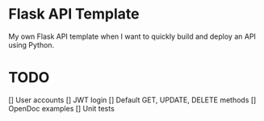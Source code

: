 # Flask API Template

My own Flask API template when I want to quickly build and deploy an API using
Python.

# TODO

[] User accounts
[] JWT login
[] Default GET, UPDATE, DELETE methods
[] OpenDoc examples
[] Unit tests
